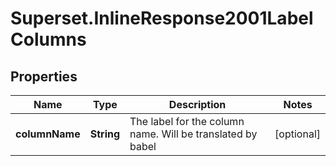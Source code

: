 # Superset.InlineResponse2001LabelColumns

## Properties
Name | Type | Description | Notes
------------ | ------------- | ------------- | -------------
**columnName** | **String** | The label for the column name. Will be translated by babel | [optional] 
